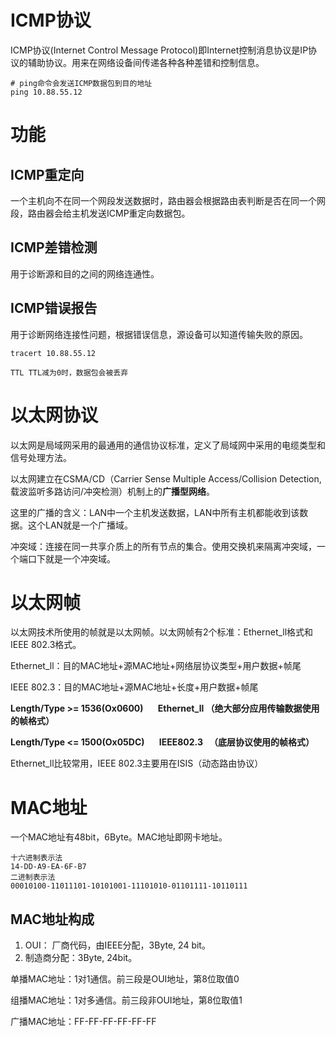 # ICMP协议

ICMP协议(Internet Control Message Protocol)即Internet控制消息协议是IP协议的辅助协议。用来在网络设备间传递各种各种差错和控制信息。

```
# ping命令会发送ICMP数据包到目的地址
ping 10.88.55.12
```



# 功能

## ICMP重定向

一个主机向不在同一个网段发送数据时，路由器会根据路由表判断是否在同一个网段，路由器会给主机发送ICMP重定向数据包。



## ICMP差错检测

用于诊断源和目的之间的网络连通性。



## ICMP错误报告

用于诊断网络连接性问题，根据错误信息，源设备可以知道传输失败的原因。

```
tracert 10.88.55.12

TTL TTL减为0时，数据包会被丢弃
```



# 以太网协议

以太网是局域网采用的最通用的通信协议标准，定义了局域网中采用的电缆类型和信号处理方法。

以太网建立在CSMA/CD（Carrier Sense Multiple Access/Collision Detection, 载波监听多路访问/冲突检测）机制上的**广播型网络**。

这里的广播的含义：LAN中一个主机发送数据，LAN中所有主机都能收到该数据。这个LAN就是一个广播域。

冲突域：连接在同一共享介质上的所有节点的集合。使用交换机来隔离冲突域，一个端口下就是一个冲突域。



# 以太网帧

以太网技术所使用的帧就是以太网帧。以太网帧有2个标准：Ethernet_ll格式和IEEE 802.3格式。



Ethernet_ll：目的MAC地址+源MAC地址+网络层协议类型+用户数据+帧尾

IEEE 802.3：目的MAC地址+源MAC地址+长度+用户数据+帧尾

**Length/Type >= 1536(Ox0600)       Ethernet_ll （绝大部分应用传输数据使用的帧格式）**

**Length/Type <= 1500(Ox05DC)       IEEE802.3   （底层协议使用的帧格式）**



Ethernet_ll比较常用，IEEE 802.3主要用在ISIS（动态路由协议）



# MAC地址

一个MAC地址有48bit，6Byte。MAC地址即网卡地址。

```
十六进制表示法
14-DD-A9-EA-6F-B7
二进制表示法
00010100-11011101-10101001-11101010-01101111-10110111
```



## MAC地址构成

1. OUI： 厂商代码，由IEEE分配，3Byte, 24 bit。
2. 制造商分配：3Byte,  24bit。



单播MAC地址：1对1通信。前三段是OUI地址，第8位取值0

组播MAC地址：1对多通信。前三段非OUI地址，第8位取值1

广播MAC地址：FF-FF-FF-FF-FF-FF




